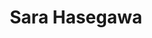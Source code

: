 ---
layout: person
permalink: /sara-hasegawa
title: Sara Hasegawa
position: Undergraduate
image: sara_hasagawa.jpeg
phone: (517) 353-6767 
mentor: Nan Jiang
---